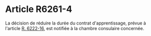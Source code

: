 # Article R6261-4

  
La décision de réduire la durée du contrat d'apprentissage, prévue à l'article [R. 6222-16][1], est notifiée à la chambre consulaire concernée.

 [1]: /affichCodeArticle.do?cidTexte=LEGITEXT000006072050&idArticle=LEGIARTI000018497208&dateTexte=&categorieLien=cid